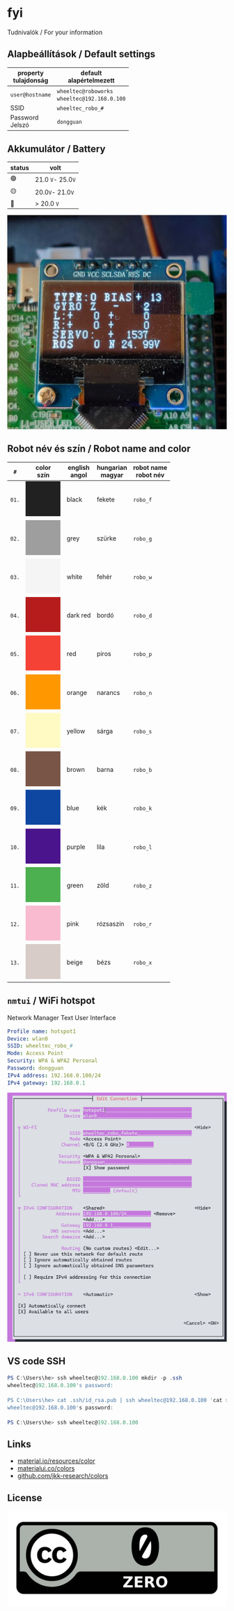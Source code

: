 # fyi
Tudnivalók / For your information 

## Alapbeállítások / Default settings

|property <br /> tulajdonság | default <br/> alapértelmezett |
|---|---|
|`user@hostname` | `wheeltec@roboworks` <br />`wheeltec@192.168.0.100` |
|SSID | `wheeltec_robo_#` |
|Password <br /> Jelszó | `dongguan` |

## Akkumulátor / Battery

|status | volt |
|---|---|
|🟢 | 21.0 `V`- 25.0`V` |
|🟡 | 20.0`V`- 21.0`V` |
|🔴 | > 20.0 `V` |

![battery](etc/wheetec_battery01.png)

## Robot név és szín / Robot name and color

|`#` | color <br/> szín | english <br/> angol | hungarian <br/> magyar | robot name <br/> robot név |
|---|---|---|---|---|
|`01.` |<img src="etc/md_grey_900.svg"> | black | fekete | `robo_f` |
|`02.` |<img src="etc/md_grey_500.svg"> | grey | szürke | `robo_g` |
|`03.` |<img src="etc/md_grey_100.svg"> | white | fehér | `robo_w` |
|`04.` |<img src="etc/md_red_900.svg"> | dark red | bordó | `robo_d` |
|`05.` |<img src="etc/md_red_500.svg"> | red | piros | `robo_p` |
|`06.` |<img src="etc/md_orange_500.svg"> | orange | narancs | `robo_n` |
|`07.` |<img src="etc/md_yellow_100.svg"> | yellow | sárga | `robo_s` |
|`08.` |<img src="etc/md_brown_500.svg"> | brown | barna | `robo_b` |
|`09.` |<img src="etc/md_blue_900.svg"> | blue | kék | `robo_k` |
|`10.` |<img src="etc/md_purple_900.svg"> | purple | lila | `robo_l` |
|`11.` |<img src="etc/md_green_500.svg"> | green | zöld | `robo_z` |
|`12.` |<img src="etc/md_pink_100.svg"> | pink | rózsaszín | `robo_r` |
|`13.` |<img src="etc/md_brown_100.svg"> | beige | bézs | `robo_x` |


## `nmtui` / WiFi hotspot 

Network Manager Text User Interface

```yaml
Profile name: hotspot1
Device: wlan0
SSID: wheeltec_robo_#
Mode: Access Point
Security: WPA & WPA2 Personal
Password: dongguan
IPv4 address: 192.168.0.100/24
IPv4 gateway: 192.168.0.1
```

![](etc/nmtui01.png)


## VS code SSH

```powershell
PS C:\Users\he> ssh wheeltec@192.168.0.100 mkdir -p .ssh
wheeltec@192.168.0.100's password:

PS C:\Users\he> cat .ssh/id_rsa.pub | ssh wheeltec@192.168.0.100 'cat >> .ssh/authorized_keys'
wheeltec@192.168.0.100's password:

PS C:\Users\he> ssh wheeltec@192.168.0.100
```

## Links
- [material.io/resources/color](https://material.io/resources/color/#!/?view.left=0&view.right=0&primary.color=F44336)
- [materialui.co/colors](https://materialui.co/colors)
- [github.com/jkk-research/colors](https://github.com/jkk-research/colors/)

## License

![](https://raw.githubusercontent.com/jkk-research/ros1ros2/main/etc/cc0.svg)
